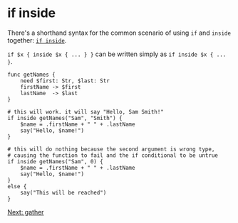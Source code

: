 # if inside

There's a shorthand syntax for the common scenario of using
`if` and `inside` together: [`if inside`](../Keywords.md#if-inside).

`if $x { inside $x { ... } }` can be written simply as `if inside $x { ... }`.

    func getNames {
        need $first: Str, $last: Str
        firstName -> $first
        lastName  -> $last
    }

    # this will work. it will say "Hello, Sam Smith!"
    if inside getNames("Sam", "Smith") {
        $name = .firstName + " " + .lastName
        say("Hello, $name!")
    }

    # this will do nothing because the second argument is wrong type,
    # causing the function to fail and the if conditional to be untrue
    if inside getNames("Sam", 0) {
        $name = .firstName + " " + .lastName
        say("Hello, $name!")
    }
    else {
        say("This will be reached")
    }

[Next: gather](20-gather.md)
